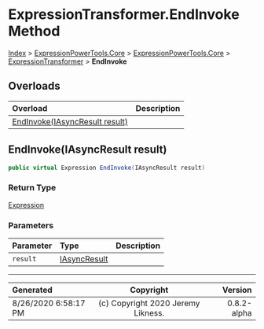 ﻿# ExpressionTransformer.EndInvoke Method

[Index](../index.md) > [ExpressionPowerTools.Core](ExpressionPowerTools.Core.a.md) > [ExpressionPowerTools.Core](ExpressionPowerTools.Core.n.md) > [ExpressionTransformer](ExpressionPowerTools.Core.ExpressionTransformer.cs.md) > **EndInvoke**



## Overloads

| Overload | Description |
| :-- | :-- |
| [EndInvoke(IAsyncResult result)](#endinvokeiasyncresult-result) |  |
## EndInvoke(IAsyncResult result)



```csharp
public virtual Expression EndInvoke(IAsyncResult result)
```

### Return Type

 [Expression](https://docs.microsoft.com/dotnet/api/system.linq.expressions.expression) 

### Parameters

| Parameter | Type | Description |
| :-- | :-- | :-- |
| `result` | [IAsyncResult](https://docs.microsoft.com/dotnet/api/system.iasyncresult) |  |



---

| Generated | Copyright | Version |
| :-- | :-: | --: |
| 8/26/2020 6:58:17 PM | (c) Copyright 2020 Jeremy Likness. | 0.8.2-alpha |
